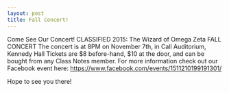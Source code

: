 ```yaml
---
layout: post
title: Fall Concert!
---
```


Come See Our Concert!
CLASSIFIED 2015: The Wizard of Omega Zeta FALL CONCERT
The concert is at 8PM on November 7th, in Call Auditorium, Kennedy Hall
Tickets are $8 before-hand, $10 at the door, and can be bought from any Class Notes member.
For more information check out our Facebook event here:
https://www.facebook.com/events/1511210199191301/

Hope to see you there!
